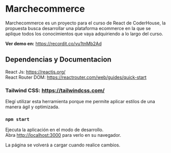 # Marchecommerce

Marchecommerce es un proyecto para el curso de React de CoderHouse, la propuesta busca desarrollar una plataforma ecommerce en la que se aplique todos los conocimientos que vaya adquiriendo a lo largo del curso.

**Ver demo en:** https://recordit.co/vu1tnMb2Ad

## Dependencias y Documentacion
React Js: https://reactjs.org/ \
React Router DOM: https://reactrouter.com/web/guides/quick-start

### Tailwind CSS: https://tailwindcss.com/
Elegí utilizar esta herramienta porque me permite aplicar estilos de una manera ágil y optimizada.


### `npm start`

Ejecuta la aplicación en el modo de desarrollo.\
Abra [http://localhost:3000](http://localhost:3000) para verlo en su navegador.


La página se volverá a cargar cuando realice cambios.
